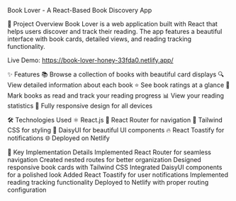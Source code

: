 Book Lover - A React-Based Book Discovery App


📖 Project Overview
Book Lover is a web application built with React that helps users discover and track their reading. The app features a beautiful interface with book cards, detailed views, and reading tracking functionality.


Live Demo: https://book-lover-honey-33fda0.netlify.app/



✨ Features
📚 Browse a collection of books with beautiful card displays
🔍 View detailed information about each book
⭐ See book ratings at a glance
📖 Mark books as read and track your reading progress
📊 View your reading statistics
📱 Fully responsive design for all devices


🛠 Technologies Used
⚛️ React.js
🚦 React Router for navigation
🎨 Tailwind CSS for styling
🌼 DaisyUI for beautiful UI components
🔥 React Toastify for notifications
🌐 Deployed on Netlify


🚀 Key Implementation Details
Implemented React Router for seamless navigation
Created nested routes for better organization
Designed responsive book cards with Tailwind CSS
Integrated DaisyUI components for a polished look
Added React Toastify for user notifications
Implemented reading tracking functionality
Deployed to Netlify with proper routing configuration
